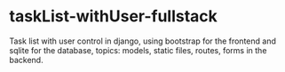 # taskList-withUser-fullstack
Task list with user control in django, using bootstrap for the frontend and sqlite for the database, topics: models, static files, routes, forms in the backend.
